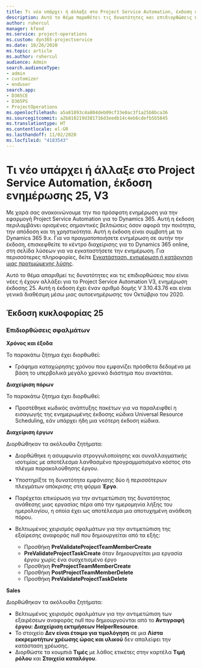 ```yaml
---
title: Τι νέο υπάρχει ή άλλαξε στο Project Service Automation, έκδοση ενημέρωσης 25, V3
description: Αυτό το θέμα παραθέτει τις δυνατότητες και επιδιορθώσεις που είναι διαθέσιμες στο Project Service Automation, έκδοση ενημέρωσης 25, V3.
author: ruhercul
manager: kfend
ms.service: project-operations
ms.custom: dyn365-projectservice
ms.date: 10/26/2020
ms.topic: article
ms.author: ruhercul
audience: Admin
search.audienceType:
- admin
- customizer
- enduser
search.app:
- D365CE
- D365PS
- ProjectOperations
ms.openlocfilehash: a5a81893c4a804deb09cf33e0ac3f1a25b8bca36
ms.sourcegitcommit: a2b810219d381716d3eedb14c4eb6cdefb5b5845
ms.translationtype: HT
ms.contentlocale: el-GR
ms.lasthandoff: 11/02/2020
ms.locfileid: "4183543"
---
```

# <a name="whats-new-or-changed-in-project-service-automation-update-release-25-v3"></a>Τι νέο υπάρχει ή άλλαξε στο Project Service Automation, έκδοση ενημέρωσης 25, V3

Με χαρά σας ανακοινώνουμε την πιο πρόσφατη ενημέρωση για την εφαρμογή Project Service Automation για το Dynamics 365. Αυτή η έκδοση περιλαμβάνει ορισμένες σημαντικές βελτιώσεις όσον αφορά την ποιότητα, την απόδοση και τη χρηστικότητα. Αυτή η έκδοση είναι συμβατή με το Dynamics 365 9.x. Για να πραγματοποιήσετε ενημέρωση σε αυτήν την έκδοση, επισκεφθείτε το κέντρο διαχείρισης για το Dynamics 365 online, στη σελίδα λύσεων για να εγκαταστήσετε την ενημέρωση. Για περισσότερες πληροφορίες, δείτε [Εγκατάσταση, ενημέρωση ή κατάργηση μιας προτιμώμενης λύσης](https://docs.microsoft.com/power-platform/admin/install-remove-preferred-solution).

Αυτό το θέμα απαριθμεί τις δυνατότητες και τις επιδιορθώσεις που είναι νέες ή έχουν αλλάξει για το Project Service Automation V3, ενημέρωση έκδοσης 25. Αυτή η έκδοση έχει έναν αριθμό δομής V 3.10.43.76 και είναι γενικά διαθέσιμη μέσω μιας αυτοενημέρωσης τον Οκτώβριο του 2020.

## <a name="update-release-25"></a>Έκδοση κυκλοφορίας 25

### <a name="bug-fixes"></a>Επιδιορθώσεις σφαλμάτων

**Χρόνος και έξοδα**

Το παρακάτω ζήτημα έχει διορθωθεί:

- Γράφημα καταχώρησης χρόνου που εμφανίζει πρόσθετα δεδομένα με βάση το υπερβολικά μεγάλο χρονικό διάστημα που ανακτάται.

**Διαχείριση πόρων**

Το παρακάτω ζήτημα έχει διορθωθεί:

- Προστέθηκε κωδικός ανάπτυξης πακέτων για να παραλειφθεί η εισαγωγής της ενημερωμένης έκδοσης κώδικα Universal Resource Scheduling, εάν υπάρχει ήδη μια νεότερη έκδοση κώδικα.

**Διαχείριση έργων**

Διορθώθηκαν τα ακόλουθα ζητήματα:

- Διορθώθηκε η ασυμφωνία στρογγυλοποίησης και συναλλαγματικής ισοτιμίας με αποτέλεσμα λανθασμένο προγραμματισμένο κόστος στο πλέγμα παρακολούθησης έργου.
- Υποστηρίξτε τη δυνατότητα εμφάνισης δύο ή περισσότερων πλεγμάτων απόκρισης στη φόρμα **Έργο**.
- Παρέχεται επικύρωση για την αντιμετώπιση της δυνατότητας ανάθεσης μιας εργασίας πέρα από την ημερομηνία λήξης του ημερολογίου, η οποία έχει ως αποτέλεσμα μια αποτυχημένη ανάθεση πόρου.
- Βελτιωμένος χειρισμός σφαλμάτων για την αντιμετώπιση της εξαίρεσης αναφοράς null που δημιουργείται από τα εξής:

    - Προσθήκη **PreValidateProjectTeamMemberCreate**
    - **PreValidateProjectTaskCreate** όταν δημιουργείται μια εργασία έργου χωρίς ένα συσχετισμένο έργο
    - Προσθήκη **PreProjectTeamMemberCreate**
    - Προσθήκη **PostProjectTeamMemberDelete**
    - Προσθήκη **PreValidateProjectTaskDelete**

**Sales**

Διορθώθηκαν τα ακόλουθα ζητήματα:

- Βελτιωμένος χειρισμός σφαλμάτων για την αντιμετώπιση των εξαιρέσεων αναφοράς null που δημιουργούνται από το **Αντιγραφή έργου: Διαχείριση εκτιμήσεων HelperResource**.
- Το στοιχείο **Δεν είναι έτοιμο για τιμολόγηση** σε μια **Λίστα εκκρεμοτήτων χρέωσης ώρας και υλικού** δεν απαλείφει την κατάσταση χρέωσης.
- Διορθώστε τα κουμπιά **Τιμές** με λάθος ετικέτες στην καρτέλα **Τιμή ρόλου** και **Στοιχεία καταλόγου**.
